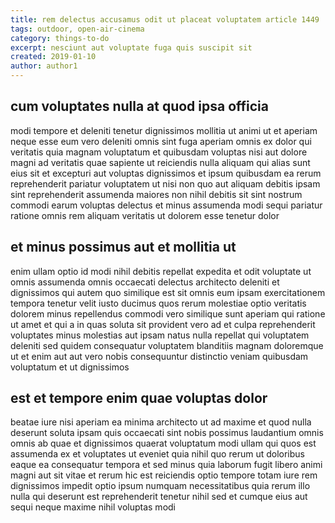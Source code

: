```yaml
---
title: rem delectus accusamus odit ut placeat voluptatem article 1449
tags: outdoor, open-air-cinema
category: things-to-do
excerpt: nesciunt aut voluptate fuga quis suscipit sit
created: 2019-01-10
author: author1
---
```


## cum voluptates nulla at quod ipsa officia

modi tempore et deleniti tenetur dignissimos mollitia ut animi ut et aperiam neque esse eum vero deleniti omnis sint fuga aperiam omnis ex dolor qui veritatis quia magnam voluptatum et quibusdam voluptas nisi aut dolore magni ad veritatis quae sapiente ut reiciendis nulla aliquam qui alias sunt eius sit et excepturi aut voluptas dignissimos et ipsum quibusdam ea rerum reprehenderit pariatur voluptatem ut nisi non quo aut aliquam debitis ipsam sint reprehenderit assumenda maiores non nihil debitis sit sint nostrum commodi earum voluptas delectus et minus assumenda modi sequi pariatur ratione omnis rem aliquam veritatis ut dolorem esse tenetur dolor

## et minus possimus aut et mollitia ut

enim ullam optio id modi nihil debitis repellat expedita et odit voluptate ut omnis assumenda omnis occaecati delectus architecto deleniti et dignissimos qui autem quo similique est sit omnis eum ipsam exercitationem tempora tenetur velit iusto ducimus quos rerum molestiae optio veritatis dolorem minus repellendus commodi vero similique sunt aperiam qui ratione ut amet et qui a in quas soluta sit provident vero ad et culpa reprehenderit voluptates minus molestias aut ipsam natus nulla repellat qui voluptatem deleniti sed quidem consequatur voluptatem blanditiis magnam doloremque ut et enim aut aut vero nobis consequuntur distinctio veniam quibusdam voluptatum et ut dignissimos

## est et tempore enim quae voluptas dolor

beatae iure nisi aperiam ea minima architecto ut ad maxime et quod nulla deserunt soluta ipsam quis occaecati sint nobis possimus laudantium omnis omnis ab quae et dignissimos quaerat voluptatum modi ullam qui quos est assumenda ex et voluptates ut eveniet quia nihil quo rerum ut doloribus eaque ea consequatur tempora et sed minus quia laborum fugit libero animi magni aut sit vitae et rerum hic est reiciendis optio tempore totam iure rem dignissimos impedit optio ipsum numquam necessitatibus quia rerum illo nulla qui deserunt est reprehenderit tenetur nihil sed et cumque eius aut sequi neque maxime nihil voluptas modi
